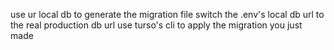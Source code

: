 use ur local db to generate the migration file
switch the .env's local db url to the real production db url
use turso's cli to apply the migration you just made
